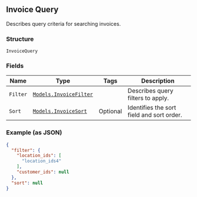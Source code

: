 ## Invoice Query

Describes query criteria for searching invoices.

### Structure

`InvoiceQuery`

### Fields

| Name | Type | Tags | Description |
|  --- | --- | --- | --- |
| `Filter` | [`Models.InvoiceFilter`](/doc/models/invoice-filter.md) |  | Describes query filters to apply. |
| `Sort` | [`Models.InvoiceSort`](/doc/models/invoice-sort.md) | Optional | Identifies the  sort field and sort order. |

### Example (as JSON)

```json
{
  "filter": {
    "location_ids": [
      "location_ids4"
    ],
    "customer_ids": null
  },
  "sort": null
}
```

